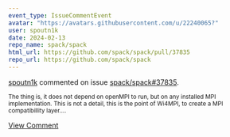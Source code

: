 ```yaml
---
event_type: IssueCommentEvent
avatar: "https://avatars.githubusercontent.com/u/22240065?"
user: spoutn1k
date: 2024-02-13
repo_name: spack/spack
html_url: https://github.com/spack/spack/pull/37835
repo_url: https://github.com/spack/spack
---
```


<a href='https://github.com/spoutn1k' target='_blank'>spoutn1k</a> commented on issue <a href='https://github.com/spack/spack/pull/37835' target='_blank'>spack/spack#37835</a>.

<small>The thing is, it does not depend on openMPI to run, but on any installed MPI implementation. This is not a detail, this is the point of Wi4MPI, to create a MPI compatibillity layer....</small>

<a href='https://github.com/spack/spack/pull/37835' target='_blank'>View Comment</a>